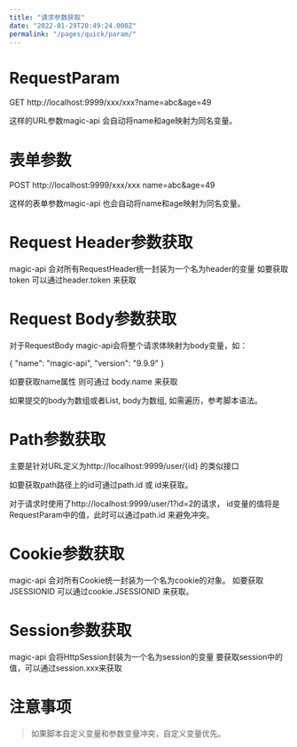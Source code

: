 ```yaml
---
title: "请求参数获取"
date: "2022-01-29T20:49:24.000Z"
permalink: "/pages/quick/param/"
---
```

# RequestParam

GET http://localhost:9999/xxx/xxx?name=abc&age=49


这样的URL参数magic-api 会自动将name和age映射为同名变量。


# 表单参数

POST http://localhost:9999/xxx/xxx
name=abc&age=49


这样的表单参数magic-api 也会自动将name和age映射为同名变量。


# Request Header参数获取

magic-api 会对所有RequestHeader统一封装为一个名为header的变量 如要获取 token 可以通过header.token 来获取


# Request Body参数获取

对于RequestBody magic-api会将整个请求体映射为body变量，如：

{
  "name": "magic-api",
  "version": "9.9.9"
}


如要获取name属性 则可通过 body.name 来获取

如果提交的body为数组或者List, body为数组, 如需遍历，参考脚本语法。



# Path参数获取

主要是针对URL定义为http://localhost:9999/user/{id} 的类似接口

如要获取path路径上的id可通过path.id 或 id来获取。

对于请求时使用了http://localhost:9999/user/1?id=2的请求， id变量的值将是RequestParam中的值，此时可以通过path.id 来避免冲突。


# Cookie参数获取

magic-api 会对所有Cookie统一封装为一个名为cookie的对象。 如要获取 JSESSIONID 可以通过cookie.JSESSIONID 来获取。


# Session参数获取

magic-api 会将HttpSession封装为一个名为session的变量 要获取session中的值，可以通过session.xxx来获取


# 注意事项

> 如果脚本自定义变量和参数变量冲突，自定义变量优先。